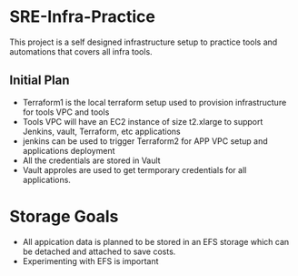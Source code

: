 # SRE-Infra-Practice
This project is a self designed infrastructure setup to practice tools and automations that covers all infra tools. 

## Initial Plan
- Terraform1 is the local terraform setup used to provision infrastructure for tools VPC and tools
- Tools VPC will have an EC2 instance of size t2.xlarge to support Jenkins, vault, Terraform, etc applications
- jenkins can be used to trigger Terraform2 for APP VPC setup and applications deployment
- All the credentials are stored in Vault
- Vault approles are used to get termporary credentials for all applications.

# Storage Goals
- All appication data is planned to be stored in an EFS storage which can be detached and attached to save costs. 
- Experimenting with EFS is important


